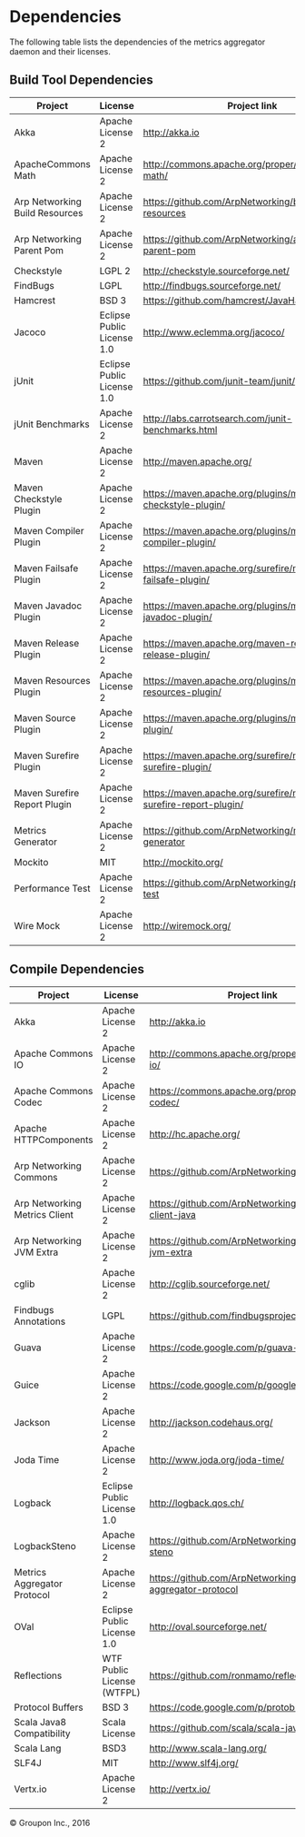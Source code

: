 Dependencies
========

The following table lists the dependencies of the metrics aggregator daemon and their licenses.

Build Tool Dependencies
------------------

Project                        | License                    | Project link
-------------------------------|----------------------------|-------------
Akka                           | Apache License 2           | http://akka.io
ApacheCommons Math             | Apache License 2           | http://commons.apache.org/proper/commons-math/
Arp Networking Build Resources | Apache License 2           | https://github.com/ArpNetworking/build-resources
Arp Networking Parent Pom      | Apache License 2           | https://github.com/ArpNetworking/arpnetworking-parent-pom
Checkstyle                     | LGPL 2                     | http://checkstyle.sourceforge.net/
FindBugs                       | LGPL                       | http://findbugs.sourceforge.net/
Hamcrest                       | BSD 3                      | https://github.com/hamcrest/JavaHamcrest/
Jacoco                         | Eclipse Public License 1.0 | http://www.eclemma.org/jacoco/
jUnit                          | Eclipse Public License 1.0 | https://github.com/junit-team/junit/
jUnit Benchmarks               | Apache License 2           | http://labs.carrotsearch.com/junit-benchmarks.html
Maven                          | Apache License 2           | http://maven.apache.org/
Maven Checkstyle Plugin        | Apache License 2           | https://maven.apache.org/plugins/maven-checkstyle-plugin/
Maven Compiler Plugin          | Apache License 2           | https://maven.apache.org/plugins/maven-compiler-plugin/
Maven Failsafe Plugin          | Apache License 2           | https://maven.apache.org/surefire/maven-failsafe-plugin/
Maven Javadoc Plugin           | Apache License 2           | https://maven.apache.org/plugins/maven-javadoc-plugin/
Maven Release Plugin           | Apache License 2           | https://maven.apache.org/maven-release/maven-release-plugin/
Maven Resources Plugin         | Apache License 2           | https://maven.apache.org/plugins/maven-resources-plugin/
Maven Source Plugin            | Apache License 2           | https://maven.apache.org/plugins/maven-source-plugin/
Maven Surefire Plugin          | Apache License 2           | https://maven.apache.org/surefire/maven-surefire-plugin/
Maven Surefire Report Plugin   | Apache License 2           | https://maven.apache.org/surefire/maven-surefire-report-plugin/
Metrics Generator              | Apache License 2           | https://github.com/ArpNetworking/metrics-generator
Mockito                        | MIT                        | http://mockito.org/
Performance Test               | Apache License 2           | https://github.com/ArpNetworking/performance-test
Wire Mock                      | Apache License 2           | http://wiremock.org/


Compile Dependencies
--------------------

Project                        | License                    | Project link
-------------------------------|----------------------------|-------------
Akka                           | Apache License 2           | http://akka.io
Apache Commons IO              | Apache License 2           | http://commons.apache.org/proper/commons-io/
Apache Commons Codec           | Apache License 2           | https://commons.apache.org/proper/commons-codec/
Apache HTTPComponents          | Apache License 2           | http://hc.apache.org/
Arp Networking Commons         | Apache License 2           | https://github.com/ArpNetworking/commons
Arp Networking Metrics Client  | Apache License 2           | https://github.com/ArpNetworking/metrics-client-java
Arp Networking JVM Extra       | Apache License 2           | https://github.com/ArpNetworking/metrics-jvm-extra
cglib                          | Apache License 2           | http://cglib.sourceforge.net/
Findbugs Annotations           | LGPL                       | https://github.com/findbugsproject/findbugs
Guava                          | Apache License 2           | https://code.google.com/p/guava-libraries/
Guice                          | Apache License 2           | https://code.google.com/p/google-guice/
Jackson                        | Apache License 2           | http://jackson.codehaus.org/
Joda Time                      | Apache License 2           | http://www.joda.org/joda-time/
Logback                        | Eclipse Public License 1.0 | http://logback.qos.ch/
LogbackSteno                   | Apache License 2           | https://github.com/ArpNetworking/logback-steno
Metrics Aggregator Protocol    | Apache License 2           | https://github.com/ArpNetworking/metrics-aggregator-protocol
OVal                           | Eclipse Public License 1.0 | http://oval.sourceforge.net/
Reflections                    | WTF Public License (WTFPL) | https://github.com/ronmamo/reflections
Protocol Buffers               | BSD 3                      | https://code.google.com/p/protobuf/
Scala Java8 Compatibility      | Scala License              | https://github.com/scala/scala-java8-compat
Scala Lang                     | BSD3                       | http://www.scala-lang.org/
SLF4J                          | MIT                        | http://www.slf4j.org/
Vertx.io                       | Apache License 2           | http://vertx.io/

&copy; Groupon Inc., 2016
